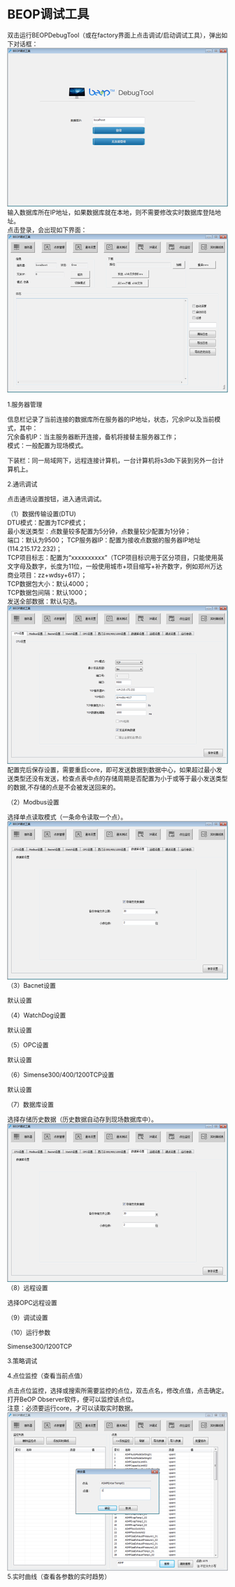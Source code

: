 # BEOP调试工具

双击运行BEOPDebugTool（或在factory界面上点击调试/启动调试工具），弹出如下对话框：![](/assets/BEOT打开界面.png)输入数据库所在IP地址，如果数据库就在本地，则不需要修改实时数据库登陆地址。  
点击登录，会出现如下界面：![](/assets/BEOP界面.png)

1.服务器管理

信息栏记录了当前连接的数据库所在服务器的IP地址，状态，冗余IP以及当前模式，其中：  
冗余备机IP：当主服务器断开连接，备机将接替主服务器工作；  
模式：一般配置为现场模式。

下装栏：同一局域网下，远程连接计算机，一台计算机将s3db下装到另外一台计算机上。

2.通讯调试

点击通讯设置按钮，进入通讯调试。

（1）数据传输设置\(DTU\)  
DTU模式：配置为TCP模式；  
最小发送类型：点数量较多配置为5分钟，点数量较少配置为1分钟；  
端口：默认为9500；                                                                                                                                                                                     TCP服务器IP：配置为接收点数据的服务器IP地址\(114.215.172.232\)；  
TCP项目标志：配置为“xxxxxxxxxx”（TCP项目标识用于区分项目，只能使用英文字母及数字，长度为11位，一般使用城市+项目缩写+补齐数字，例如郑州万达商业项目：zz+wdsy+617）；  
TCP数据包大小：默认4000；  
TCP数据包间隔：默认1000；  
发送全部数据：默认勾选。![](/assets/DTU设置.png)配置完后保存设置，需要重启core，即可发送数据到数据中心，如果超过最小发送类型还没有发送，检查点表中点的存储周期是否配置为小于或等于最小发送类型的数据,不存储的点是不会被发送回来的。

（2）Modbus设置

选择单点读取模式（一条命令读取一个点）。![](/assets/modbus设置2.png)（3）Bacnet设置

默认设置

（4）WatchDog设置

默认设置

（5）OPC设置

默认设置

（6）Simense300/400/1200TCP设置

默认设置

（7）数据库设置

选择存储历史数据（历史数据自动存到现场数据库中）。![](/assets/数据库设置.png)  
（8）远程设置

选择OPC远程设置

（9）调试设置

（10）运行参数

Simense300/1200TCP

3.策略调试

4.点位监控（查看当前点值）

点击点位监控，选择或搜索所需要监控的点位，双击点名，修改点值，点击确定。打开BeOP Observer软件，便可以监控该点位。  
注意：必须要运行core，才可以读取实时数据。![](/assets/点位监控.png)  
5.实时曲线（查看各参数的实时趋势）

